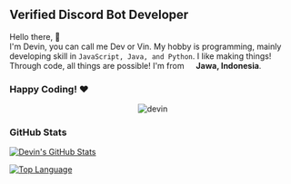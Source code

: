 ## Verified Discord Bot Developer
<p>Hello there, 👋</br> I'm Devin, you can call me Dev or Vin. My hobby is programming, mainly developing skill in <code>JavaScript, Java, and Python</code>. I like making things! Through code, all things are possible! I'm from <img src="https://image.flaticon.com/icons/svg/323/323372.svg" width="13"/> <b>Jawa, Indonesia</b>. </p>

### Happy Coding! ❤

<p align="center"> <img src="https://discord.c99.nl/widget/theme-3/561170896480501790.png" alt="devin"> </p>

### GitHub Stats
[![Devin's GitHub Stats](https://github-readme-stats.vercel.app/api?username=Shashank3736&show_icons=true&hide_border=true&theme=radical&hide=stars&include_all_commits=true&count_private=true)]()

[![Top Language](https://github-readme-stats.vercel.app/api/top-langs/?username=Shashank3736&layout=compact)](https://github.com/DevinXZ)
